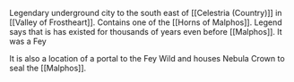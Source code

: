 Legendary underground city to the south east of [[Celestria (Country)]] in [[Valley of Frostheart]]. Contains one of the [[Horns of Malphos]]. Legend says that is has existed for thousands of years even before [[Malphos]]. It was a Fey 

It is also a location of a portal to the Fey Wild and houses Nebula Crown to seal the [[Malphos]].